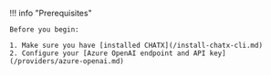 !!! info "Prerequisites"

    Before you begin:
    
    1. Make sure you have [installed CHATX](/install-chatx-cli.md)
    2. Configure your [Azure OpenAI endpoint and API key](/providers/azure-openai.md)